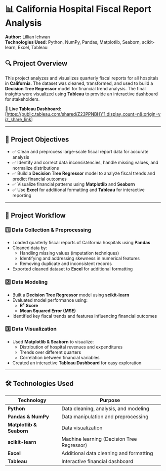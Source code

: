 # 📊 California Hospital Fiscal Report Analysis

**Author:** Lillian Ichwan  
**Technologies Used:** Python, NumPy, Pandas, Matplotlib, Seaborn, scikit-learn, Excel, Tableau  

## 🔍 Project Overview
This project analyzes and visualizes quarterly fiscal reports for all hospitals in **California**. The dataset was cleaned, transformed, and used to build a **Decision Tree Regressor** model for financial trend analysis. The final insights were visualized using **Tableau** to provide an interactive dashboard for stakeholders.

🔗 **Live Tableau Dashboard:** [https://public.tableau.com/shared/Z23PPNBHY?:display_count=n&:origin=viz_share_link]  

---

## 📌 Project Objectives
- ✅ Clean and preprocess large-scale fiscal report data for accurate analysis  
- ✅ Identify and correct data inconsistencies, handle missing values, and normalize distributions  
- ✅ Build a **Decision Tree Regressor** model to analyze fiscal trends and predict financial outcomes  
- ✅ Visualize financial patterns using **Matplotlib** and **Seaborn**  
- ✅ Use **Excel** for additional formatting and **Tableau** for interactive reporting  

---

## 📂 Project Workflow

### 1️⃣ Data Collection & Preprocessing
- Loaded quarterly fiscal reports of California hospitals using **Pandas**
- Cleaned data by:
  - Handling missing values (imputation techniques)
  - Identifying and addressing skewness in numerical features
  - Removing duplicate and inconsistent records  
- Exported cleaned dataset to **Excel** for additional formatting  

### 2️⃣ Data Modeling
- Built a **Decision Tree Regressor** model using **scikit-learn**
- Evaluated model performance using:
  - **R² Score**
  - **Mean Squared Error (MSE)**
- Identified key fiscal trends and features influencing financial outcomes  

### 3️⃣ Data Visualization
- Used **Matplotlib & Seaborn** to visualize:
  - Distribution of hospital revenues and expenditures  
  - Trends over different quarters  
  - Correlation between financial variables  
- Created an interactive **Tableau Dashboard** for easy exploration  

---

## 🛠 Technologies Used

| Technology      | Purpose |
|----------------|---------|
| **Python** | Data cleaning, analysis, and modeling |
| **Pandas & NumPy** | Data manipulation and preprocessing |
| **Matplotlib & Seaborn** | Data visualization |
| **scikit-learn** | Machine learning (Decision Tree Regressor) |
| **Excel** | Additional data cleaning and formatting |
| **Tableau** | Interactive financial dashboard |
